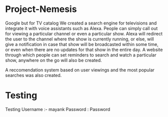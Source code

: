 # Project-Nemesis
Google but for TV catalog
We created a search engine for televisions and integrate it with voice assistants such as Alexa. People can simply call out for viewing a particular channel or even a particular show. Alexa will redirect the user to the channel where the show is currently running, or else, will give a notification in case that show will be broadcasted within some time, or even when there are no updates for that show in the entire day. 
A website through which people can set reminders to search and watch a particular show, anywhere on the go will also be created.

A reccomendation system based on user viewings and the most popular searches was also created.

# Testing
Testing Username :- mayank
Password : Password
